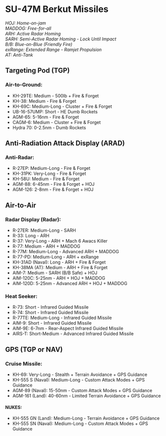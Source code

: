 # SU-47M Berkut Missiles

_HOJ: Home-on-jam  
MADDOG: Free-for-all  
ARH: Active Radar Homing  
SARH: Semi-Active Radar Homing - Lock Until Impact  
B/B: Blue-on-Blue (Friendly Fire)  
exRange: Extended Range - Ramjet Propulsion  
AT: Anti-Tank_

## **Targeting Pod (TGP)**

### **Air-to-Ground:**

- KH-29TE: Medium - 500lb + Fire & Forget
- KH-38: Medium - Fire & Forget
- KH-69C: Medium-Long - Cluster + Fire & Forget
- UB-16-57UMP: Short - HE Dumb Rockets
- AGM-65: 5-16nm - Fire & Forget
- CAGM-6: Medium - Cluster + Fire & Forget
- Hydra 70: 0-2.5nm - Dumb Rockets

## **Anti-Radiation Attack Display (ARAD)**

### **Anti-Radar:**

- R-27EP: Medium-Long - Fire & Forget
- KH-31PK: Very-Long - Fire & Forget
- KH-58U: Medium - Fire & Forget
- AGM-88: 6-45nm - Fire & Forget + HOJ
- AGM-126: 2-8nm - Fire & Forget + HOJ

## **Air-to-Air**

### **Radar Display (Radar):**

- R-27ER: Medium-Long - SARH
- R-33: Long - ARH
- R-37: Very-Long - ARH + Mach 6 Awacs Killer
- R-77: Medium - ARH + MADDOG
- R-77M: Medium-Long - Advanced ARH + MADDOG
- R-77-PD: Medium-Long - ARH + exRange
- KH-31AD (Naval): Long - ARH + Fire & Forget
- KH-38MA (AT): Medium - ARH + Fire & Forget
- AIM-7: Medium - SARH (B/B Safe) + HOJ
- AIM-120C: 5-25nm - ARH + HOJ + MADDOG
- AIM-120D: 5-25nm - Advanced ARH + HOJ + MADDOG

### **Heat Seeker:**

- R-73: Short - Infrared Guided Missile
- R-74: Short - Infrared Guided Missile
- R-77TE: Medium-Long - Infrared Guided Missile
- AIM-9: Short - Infrared Guided Missile
- AIM-9E: 6-7nm - Rear-Aspect Infrared Guided Missile
- AIRS-T: Short-Medium - Advanced Infrared Guided Missile

## **GPS (TGP or NAV)**

### **Cruise Missile:**

- KH-69: Very-Long - Stealth + Terrain Avoidance + GPS Guidance
- KH-555 S (Naval): Medium-Long - Custom Attack Modes + GPS Guidance
- AGM-89 (Naval): 15-50nm - Custom Attack Modes + GPS Guidance
- AGM-161 (Land): 40-60nm - Limited Terrain Avoidance + GPS Guidance

#### **NUKES:**

- KH-555 GN (Land): Medium-Long - Terrain Avoidance + GPS Guidance
- KH-555 SN (Naval): Medium-Long - Custom Attack Modes + GPS Guidance
